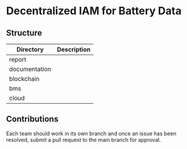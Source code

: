 # Decentralized IAM for Battery Data

## Structure

| Directory | Description |
| - | - |
| report |  |
| documentation |  |
| blockchain |  |
| bms |  |
| cloud |  |

## Contributions
Each team should work in its own branch and once an issue has been resolved, submit a pull request to the main branch for approval.

